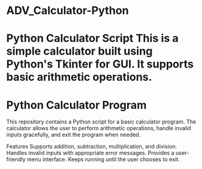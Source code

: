 # ADV_Calculator-Python
# Python Calculator Script  This is a simple calculator built using Python's Tkinter for GUI. It supports basic arithmetic operations.
# Python Calculator Program
This repository contains a Python script for a basic calculator program. The calculator allows the user to perform arithmetic operations, handle invalid inputs gracefully, and exit the program when needed.

Features
Supports addition, subtraction, multiplication, and division.
Handles invalid inputs with appropriate error messages.
Provides a user-friendly menu interface.
Keeps running until the user chooses to exit.
